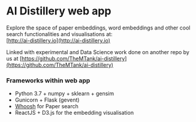 # AI Distillery web app

Explore the space of paper embeddings, word embeddings and other cool search functionalities and visualisations at:  
[http://ai-distillery.io](http://ai-distillery.io)

Linked with experimental and Data Science work done on another repo by us at [https://github.com/TheMTank/ai-distillery](https://github.com/TheMTank/ai-distillery) 

### Frameworks within web app

- Python 3.7 + numpy + sklearn + gensim
- Gunicorn + Flask (gevent)
- [Whoosh](https://whoosh.readthedocs.io/en/latest/) for Paper search
- ReactJS + D3.js for the embedding visualisation
